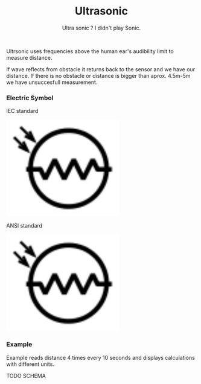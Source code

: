 <div align="center">
  <h1> Ultrasonic </h1>
  <p> Ultra sonic ? I didn't play Sonic.</p>
</div>  
<br/>

Ultrsonic uses frequencies above the human ear's audibility limit to measure distance.

If wave reflects from obstacle it returns back to the sensor and we have our distance. If there is no obstacle or distance 
is bigger than aprox. 4.5m-5m we have unsuccesfull measurement.

### Electric Symbol

IEC standard

<img src="https://github.com/psp515/MicroPico/blob/Photorezistor/images/photorezistor/photorezistor_symbol.png" alt="symbol" height=256/>

ANSI standard

<img src="https://github.com/psp515/MicroPico/blob/Photorezistor/images/photorezistor/photorezistor_symbol.png" alt="symbol" height=256/>

### Example 

Example reads distance 4 times every 10 seconds and displays calculations with different units.

TODO SCHEMA